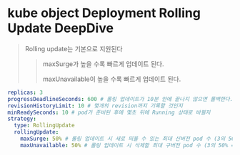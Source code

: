 # kube object Deployment Rolling Update DeepDive

> Rolling update는 기본으로 지원된다
>
> > maxSurge가 높을 수록 빠르게 업데이트 된다.
> >
> > maxUnavailable이 높을 수록 빠르게 업데이트 된다.

```yaml
replicas: 3
progressDeadlineSeconds: 600 # 롤링 업데이트가 10분 안에 끝나지 않으면 롤백한다.
revisionHistoryLimit: 10 # 몇개의 revision까지 기록할 것인지
minReadySeconds: 10 # pod가 준비된 후에 몇초 뒤에 Running 상태로 바뀔지
strategy:
  type: RollingUpdate
  rollingUpdate:
    maxSurge: 50% # 롤링 업데이트 시 새로 띄울 수 있는 최대 신버전 pod 수 (3의 50% = 1.5 -> 올림 -> 2 -> 3+2=5)
    maxUnavailable: 50% # 롤링 업데이트 시 삭제할 최대 구버전 pod 수 (3의 50% = 1.5 -> 내림 -> 1 -> 3+1=4)
```

